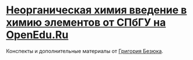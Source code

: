 # [Неорганическая химия введение в химию элементов от СПбГУ на OpenEdu.Ru](https://openedu.ru/course/spbu/CHEM/)

Конспекты и дополнительные материалы от [Григория Безюка](https://gbezyuk.github.io).
